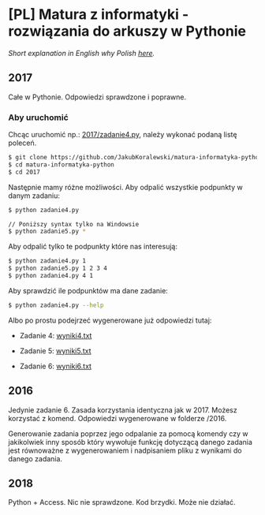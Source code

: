 # [PL] Matura z informatyki - rozwiązania do arkuszy w Pythonie

*Short explanation in English why Polish [here](README.en.md).*

## 2017

Całe w Pythonie. Odpowiedzi sprawdzone i poprawne.

### Aby uruchomić

Chcąc uruchomić np.: [2017/zadanie4.py](2017/zadanie4.py), należy wykonać podaną listę poleceń.

```bash
$ git clone https://github.com/JakubKoralewski/matura-informatyka-python.git
$ cd matura-informatyka-python
$ cd 2017
```

Następnie mamy różne możliwości. Aby odpalić wszystkie podpunkty w danym zadaniu:

```bash
$ python zadanie4.py

// Poniższy syntax tylko na Windowsie
$ python zadanie5.py *
```

Aby odpalić tylko te podpunkty które nas interesują:

```bash
$ python zadanie4.py 1
$ python zadanie5.py 1 2 3 4
$ python zadanie4.py 4 1
```

Aby sprawdzić ile podpunktów ma dane zadanie:

```bash
$ python zadanie4.py --help
```

Albo po prostu podejrzeć wygenerowane już odpowiedzi tutaj:

- Zadanie 4: [wyniki4.txt](2017/wyniki4.txt)

- Zadanie 5: [wyniki5.txt](2017/wyniki5.txt)

- Zadanie 6: [wyniki6.txt](2017/wyniki6.txt)

## 2016

Jedynie zadanie 6. 
Zasada korzystania identyczna jak w 2017.
Możesz korzystać z komend. 
Odpowiedzi wygenerowane w folderze /2016.

Generowanie zadania poprzez jego odpalanie za pomocą komendy czy w jakikolwiek inny sposób który wywołuje funkcję dotyczącą danego zadania jest równoważne z wygenerowaniem i nadpisaniem pliku z wynikami do danego zadania.

## 2018

Python + Access. Nic nie sprawdzone. Kod brzydki. Może nie działać.
